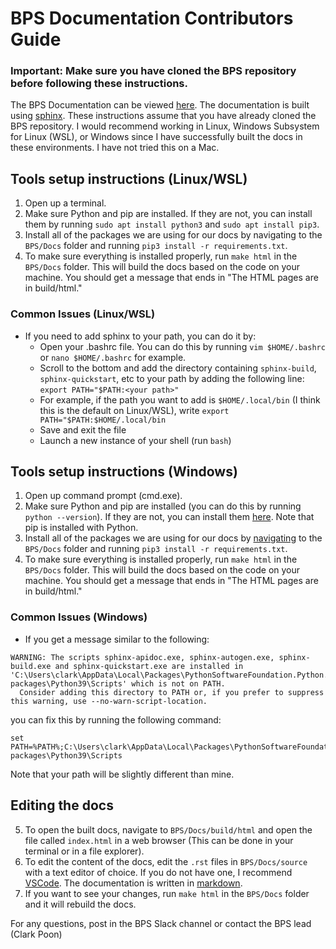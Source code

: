 # BPS Documentation Contributors Guide

### **Important: Make sure you have cloned the BPS repository before following these instructions.**

The BPS Documentation can be viewed [here](bps.rtfd.io). The documentation is built using [sphinx](https://docs.readthedocs.io/en/stable/intro/getting-started-with-sphinx.html). These instructions assume that you have already cloned the BPS repository. I would recommend working in Linux, Windows Subsystem for Linux (WSL), or Windows since I have successfully built the docs in these environments. I have not tried this on a Mac.

## Tools setup instructions (Linux/WSL)

1. Open up a terminal.
2. Make sure Python and pip are installed. If they are not, you can install them by running `sudo apt install python3` and `sudo apt install pip3`.
3. Install all of the packages we are using for our docs by navigating to the `BPS/Docs` folder and running `pip3 install -r requirements.txt`.
4. To make sure everything is installed properly, run `make html` in the `BPS/Docs` folder. This will build the docs based on the code on your machine. You should get a message that ends in "The HTML pages are in build/html."

### Common Issues (Linux/WSL)
- If you need to add sphinx to your path, you can do it by:
    - Open your .bashrc file. You can do this by running `vim $HOME/.bashrc` or `nano $HOME/.bashrc` for example.
    - Scroll to the bottom and add the directory containing `sphinx-build`, `sphinx-quickstart`, etc to your path by adding
      the following line: `export PATH="$PATH:<your path>"`
    - For example, if the path you want to add is `$HOME/.local/bin` (I think this is the default on Linux/WSL), write
      `export PATH="$PATH:$HOME/.local/bin`
    - Save and exit the file
    - Launch a new instance of your shell (run `bash`)

## Tools setup instructions (Windows)

1. Open up command prompt (cmd.exe).
2. Make sure Python and pip are installed (you can do this by running `python --version`). If they are not, you can install them [here](https://www.python.org/downloads/). Note that pip is installed with Python.
3. Install all of the packages we are using for our docs by [navigating](http://www.cs.columbia.edu/~sedwards/classes/2015/1102-fall/Command%20Prompt%20Cheatsheet.pdf) to the `BPS/Docs` folder and running `pip3 install -r requirements.txt`.
4. To make sure everything is installed properly, run `make html` in the `BPS/Docs` folder. This will build the docs based on the code on your machine. You should get a message that ends in "The HTML pages are in build/html."

### Common Issues (Windows)

- If you get a message similar to the following:
```
WARNING: The scripts sphinx-apidoc.exe, sphinx-autogen.exe, sphinx-build.exe and sphinx-quickstart.exe are installed in 'C:\Users\clark\AppData\Local\Packages\PythonSoftwareFoundation.Python.3.9_qbz5n2kfra8p0\LocalCache\local-packages\Python39\Scripts' which is not on PATH.
  Consider adding this directory to PATH or, if you prefer to suppress this warning, use --no-warn-script-location.
```
you can fix this by running the following command:
```
set PATH=%PATH%;C:\Users\clark\AppData\Local\Packages\PythonSoftwareFoundation.Python.3.9_qbz5n2kfra8p0\LocalCache\local-packages\Python39\Scripts
```
Note that your path will be slightly different than mine.

## Editing the docs
5. To open the built docs, navigate to `BPS/Docs/build/html` and open the file called `index.html` in a web browser (This can be done in your terminal or in a file explorer).
6. To edit the content of the docs, edit the `.rst` files in `BPS/Docs/source` with a text editor of choice. If you do not have one, I recommend [VSCode](https://code.visualstudio.com/download). The documentation is written in [markdown](https://www.markdownguide.org/basic-syntax/).
7. If you want to see your changes, run `make html` in the `BPS/Docs` folder and it will rebuild the docs.


For any questions, post in the BPS Slack channel or contact the BPS lead (Clark Poon)
